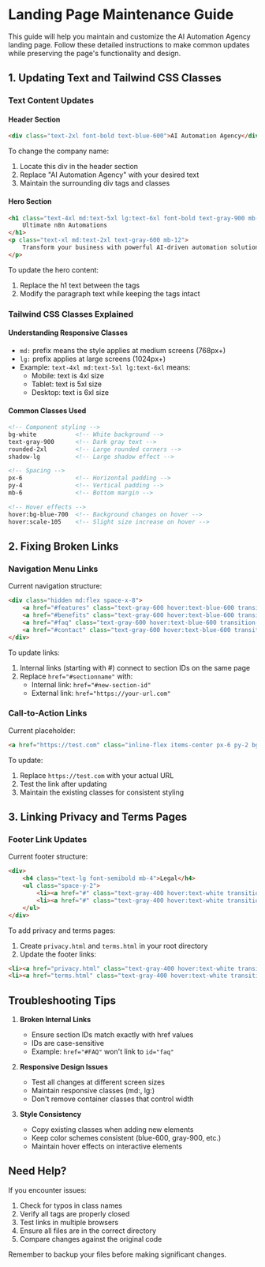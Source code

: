 # Landing Page Maintenance Guide

This guide will help you maintain and customize the AI Automation Agency landing page. Follow these detailed instructions to make common updates while preserving the page's functionality and design.

## 1. Updating Text and Tailwind CSS Classes

### Text Content Updates

#### Header Section
```html
<div class="text-2xl font-bold text-blue-600">AI Automation Agency</div>
```
To change the company name:
1. Locate this div in the header section
2. Replace "AI Automation Agency" with your desired text
3. Maintain the surrounding div tags and classes

#### Hero Section
```html
<h1 class="text-4xl md:text-5xl lg:text-6xl font-bold text-gray-900 mb-6 leading-tight">
    Ultimate n8n Automations
</h1>
<p class="text-xl md:text-2xl text-gray-600 mb-12">
    Transform your business with powerful AI-driven automation solutions
</p>
```
To update the hero content:
1. Replace the h1 text between the tags
2. Modify the paragraph text while keeping the tags intact

### Tailwind CSS Classes Explained

#### Understanding Responsive Classes
- `md:` prefix means the style applies at medium screens (768px+)
- `lg:` prefix applies at large screens (1024px+)
- Example: `text-4xl md:text-5xl lg:text-6xl` means:
  - Mobile: text is 4xl size
  - Tablet: text is 5xl size
  - Desktop: text is 6xl size

#### Common Classes Used
```html
<!-- Component styling -->
bg-white           <!-- White background -->
text-gray-900      <!-- Dark gray text -->
rounded-2xl        <!-- Large rounded corners -->
shadow-lg          <!-- Large shadow effect -->

<!-- Spacing -->
px-6               <!-- Horizontal padding -->
py-4               <!-- Vertical padding -->
mb-6               <!-- Bottom margin -->

<!-- Hover effects -->
hover:bg-blue-700  <!-- Background changes on hover -->
hover:scale-105    <!-- Slight size increase on hover -->
```

## 2. Fixing Broken Links

### Navigation Menu Links
Current navigation structure:
```html
<div class="hidden md:flex space-x-8">
    <a href="#features" class="text-gray-600 hover:text-blue-600 transition-colors duration-300">Features</a>
    <a href="#benefits" class="text-gray-600 hover:text-blue-600 transition-colors duration-300">Benefits</a>
    <a href="#faq" class="text-gray-600 hover:text-blue-600 transition-colors duration-300">FAQ</a>
    <a href="#contact" class="text-gray-600 hover:text-blue-600 transition-colors duration-300">Contact</a>
</div>
```

To update links:
1. Internal links (starting with #) connect to section IDs on the same page
2. Replace `href="#sectionname"` with:
   - Internal link: `href="#new-section-id"`
   - External link: `href="https://your-url.com"`

### Call-to-Action Links
Current placeholder:
```html
<a href="https://test.com" class="inline-flex items-center px-6 py-2 bg-blue-600 text-white">
```

To update:
1. Replace `https://test.com` with your actual URL
2. Test the link after updating
3. Maintain the existing classes for consistent styling

## 3. Linking Privacy and Terms Pages

### Footer Link Updates
Current footer structure:
```html
<div>
    <h4 class="text-lg font-semibold mb-4">Legal</h4>
    <ul class="space-y-2">
        <li><a href="#" class="text-gray-400 hover:text-white transition-colors duration-300">Privacy Policy</a></li>
        <li><a href="#" class="text-gray-400 hover:text-white transition-colors duration-300">Terms of Service</a></li>
    </ul>
</div>
```

To add privacy and terms pages:
1. Create `privacy.html` and `terms.html` in your root directory
2. Update the footer links:
```html
<li><a href="privacy.html" class="text-gray-400 hover:text-white transition-colors duration-300">Privacy Policy</a></li>
<li><a href="terms.html" class="text-gray-400 hover:text-white transition-colors duration-300">Terms of Service</a></li>
```

## Troubleshooting Tips

1. **Broken Internal Links**
   - Ensure section IDs match exactly with href values
   - IDs are case-sensitive
   - Example: `href="#FAQ"` won't link to `id="faq"`

2. **Responsive Design Issues**
   - Test all changes at different screen sizes
   - Maintain responsive classes (md:, lg:)
   - Don't remove container classes that control width

3. **Style Consistency**
   - Copy existing classes when adding new elements
   - Keep color schemes consistent (blue-600, gray-900, etc.)
   - Maintain hover effects on interactive elements

## Need Help?

If you encounter issues:
1. Check for typos in class names
2. Verify all tags are properly closed
3. Test links in multiple browsers
4. Ensure all files are in the correct directory
5. Compare changes against the original code

Remember to backup your files before making significant changes.
